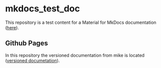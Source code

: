 # mkdocs_test_doc
This repository is a test content for a Material for MkDocs documentation ([here](https://github.com/maltonoloco/mkdocs)).

## Github Pages
In this repository the versioned documentation from mike is located ([versioned documetation](https://maltonoloco.github.io/mkdocs_test_doc/latest/)).
